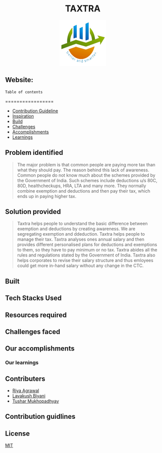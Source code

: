 
<h1 align="center">TAXTRA</h1>
<p align="center"><img src="img/logo.png" alt="Logo" width="150px" height="150px" hspace="10"/>
<!-- <p align="center">    
    <img src=https://img.shields.io/github/license/covidoff/covidoff>  
    <a href="http://makeapullrequest.com" target="_blank"><img src="https://img.shields.io/badge/PRs-welcome-brightgreen.svg?style=flat" alt="PRs Welcome"></a>
    <img alt="GitHub Forks" src="https://img.shields.io/github/forks/covidoff/covidoff">
    <img alt="GitHub pull requests" src="https://img.shields.io/github/issues-pr/covidoff/covidoff">
    <img alt="GitHub issues" src="https://img.shields.io/github/issues/covidoff/covidoff">
</p> -->


## Website: 
    
    Table of contents
=================
- [Contribution Guideline](#contribution-guideline)
- [Inspiration](#inspiration)
- [Build](#how-we-built-it)
- [Challenges](#challenges-we-ran-into)
- [Accomplishments](#accomplishments-that-were-proud-of)
- [Learnings](#what-we-learned)


## Problem identified
>The major problem is that common people are paying more tax than what they should pay. The reason behind this lack of awareness. Common people do not know much about the schemes provided by the Government of India. Such schemes include deductions u/s 80C, 80D, healthcheckups, HRA, LTA and many more. They normally combine exemption and deductions and then pay their tax, which ends up in paying higher tax.


## Solution provided
> Taxtra helps people to understand the basic difference between exemption and deductions by creating awareness. We are segregating exemption and ddeduction. Taxtra helps people to manage their tax. Taxtra analyses ones annual salary and then provides different personalised plans for deductions and exemptions to them, so they have to pay minimum or no tax. Taxtra abides all the rules and regulations stated by the Government of India. Taxtra also helps corporates to revise their salary structure and thus emloyees could get more in-hand salary without any change in the CTC. 


## Built
>

## Tech Stacks Used

  <!-- - **FrontEnd:** HTML, CSS, JS, Bootstrap, SCSS, Streamlit, JQuery
  - **Backend:** Streamlit, Python, Heroku-CLI, Ajax
  - **Database:** JSON, Gspread-dataframe, Openpyxl, Gspread
  - **Tools:** Git, GitHub, VSCode
  - **API:** Google Drive API, Google Sheet API, Twitter API
  - **Skills:** Software Development, Web Scraping, Python Web Scripting, FrontEnd, Responsive Design Building -->

## Resources required 

<!-- > Medical Data, User resources
> Domain, Server, Streamlit Web Server Host Setup -->

## Challenges faced



## Our accomplishments


 ### Our learnings


## Contributers


- [Riya Agrawal](https://github.com/Riya500-git)
- [Lavakush Biyani](https://github.com/lavakush07)
- [Tushar Mukhopadhyay](https://github.com/snowstorm003)

## Contribution guidlines

<!-- Just go through the **[contribution guidelines](https://github.com/covidoff/covidoff/blob/main/CONTRIBUTING.md)** to get started with your contributions. -->

## License

[MIT](https://github.com/nishanths/license/blob/master/LICENSE)


